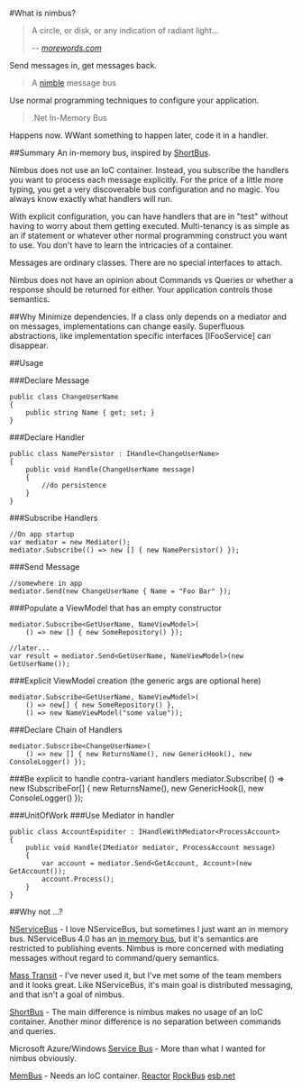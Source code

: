 #What is nimbus?

>A circle, or disk, or any indication of radiant light...
>
> -- <cite>[morewords.com]</cite>

Send messages in, get messages back.

>A [nimble] message bus

Use normal programming techniques to configure your application.

>.Net In-Memory Bus

Happens now. WWant something to happen later, code it in a handler.

##Summary
An in-memory bus, inspired by [ShortBus]. 

Nimbus does not use an IoC container. Instead, you subscribe the handlers you want to process each message explicitly. For the price of a little more typing, you get a very discoverable bus configuration and no magic. You always know exactly what handlers will run.

With explicit configuration, you can have handlers that are in "test" without having to worry about them getting executed. Multi-tenancy is as simple as an if statement or whatever other normal programming construct you want to use. You don't have to learn the intricacies of a container.

Messages are ordinary classes. There are no special interfaces to attach. 

Nimbus does not have an opinion about Commands vs Queries or whether a response should be returned for either. Your application controls those semantics.

##Why
Minimize dependencies. If a class only depends on a mediator and on messages, implementations can change easily. Superfluous abstractions, like implementation specific interfaces [IFooService] can disappear.

##Usage

###Declare Message
	
	public class ChangeUserName
	{
		public string Name { get; set; }
	}
	
###Declare Handler

	public class NamePersistor : IHandle<ChangeUserName>
	{
		public void Handle(ChangeUserName message)
		{
			//do persistence
		}
	}

###Subscribe Handlers
	
	//On app startup
	var mediator = new Mediator();
	mediator.Subscribe(() => new [] { new NamePersistor() });
	
###Send Message
	
	//somewhere in app
	mediator.Send(new ChangeUserName { Name = "Foo Bar" });

###Populate a ViewModel that has an empty constructor

	mediator.Subscribe<GetUserName, NameViewModel>(
		() => new [] { new SomeRepository() }); 
	
	//later...
	var result = mediator.Send<GetUserName, NameViewModel>(new GetUserName());
	
###Explicit ViewModel creation (the generic args are optional here)
	
	mediator.Subscribe<GetUserName, NameViewModel>(
		() => new[] { new SomeRepository() },
		() => new NameViewModel("some value"));

###Declare Chain of Handlers

	mediator.Subscribe<ChangeUserName>(
		() => new [] { new ReturnsName(), new GenericHook(), new ConsoleLogger() });
				
###Be explicit to handle contra-variant handlers
	mediator.Subscribe(
		() => new ISubscribeFor<ChangeUserName>[] { new ReturnsName(), new GenericHook(), new ConsoleLogger() });
	
###UnitOfWork
###Use Mediator in handler		

	public class AccountExpiditer : IHandleWithMediator<ProcessAccount>
	{
		public void Handle(IMediator mediator, ProcessAccount message)
		{
			var account = mediator.Send<GetAccount, Account>(new GetAccount());
			account.Process();
		}
	}
	
##Why not ...?

[NServiceBus] - I love NServiceBus, but sometimes I just want an in memory bus. NServiceBus 4.0 has an [in memory bus][nsb in memory], but it's semantics are restricted to publishing events. Nimbus is more concerned with mediating messages without regard to command/query semantics.

[Mass Transit] - I've never used it, but I've met some of the team members and it looks great. Like NServiceBus, it's main goal is distributed messaging, and that isn't a goal of nimbus.

[ShortBus] - The main difference is nimbus makes no usage of an IoC container. Another minor difference is no separation between commands and queries.

Microsoft Azure/Windows [Service Bus][microsoft service bus] - More than what I wanted for nimbus obviously. 

[MemBus] - Needs an IoC container.
[Reactor]
[RockBus]
[esb.net]

[morewords.com]: http://www.morewords.com/word/nimbus/
[nimble]: http://www.merriam-webster.com/dictionary/nimble
[ShortBus]: https://github.com/mhinze/ShortBus
[NServiceBus]: http://particular.net/NServiceBus
[nsb in memory]: http://particular.net/articles/using-the-in-memory-bus
[Mass Transit]: http://masstransit-project.com/
[microsoft service bus]: http://www.windowsazure.com/en-us/documentation/services/service-bus/
[MemBus]: https://github.com/flq/MemBus
[Reactor]: http://reactorplatform.codeplex.com/wikipage?title=Reactor%20Service%20Bus
[RockBus]: http://rockbus.codeplex.com/
[esb.net]: http://keystrokeesbnet.codeplex.com/